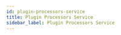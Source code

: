 ```yaml
---
id: plugin-processors-service
title: Plugin Processors Service
sidebar_label: Plugin Processors Service
---
```

